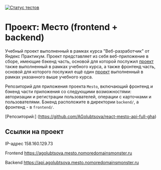 [![Статус тестов](../../actions/workflows/tests.yml/badge.svg)](../../actions/workflows/tests.yml)

# Проект: Место (frontend + backend)

Учебный проект выполненный в рамках курса "Веб-разработчик" от Яндекс Практикум.
Проект представляет из себя веб-приложение в сборе, имеющие бэкенд часть, основой для которой послужил [проект](https://github.com/Agolubtsova/express-mesto-gha) также выполненный в рамках учебного курса, а также фронтенд часть, основой для которого послужил ещё один [проект](https://github.com/Agolubtsova/react-mesto-auth) выполненный в рамках указанного выше учебного курса.

Репозиторий для приложения проекта `Mesto`, включающий фронтенд и бэкенд части приложения со следующими возможностями: авторизации и регистрации пользователей, операции с карточками и пользователями. Бэкенд расположите в директории `backend/`, а фронтенд - в `frontend/`.

[Репозиторий:] (https://github.com/AGolubtsova/react-mesto-api-full-gha)

## Ссылки на проект

IP-адрес 158.160.129.73

Frontend https://agolubtsova.mesto.nomoredomainsmonster.ru

Backend https://api.agolubtsova.mesto.nomoredomainsmonster.ru
